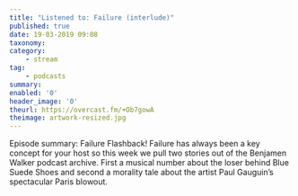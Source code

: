 ```yaml
---
title: "Listened to: Failure (interlude)"
published: true
date: 19-03-2019 09:08
taxonomy:
category:
	- stream
tag:
	- podcasts
summary:
enabled: '0'
header_image: '0'
theurl: https://overcast.fm/+Ob7gowA
theimage: artwork-resized.jpg
--- 
```

Episode summary: Failure Flashback! Failure has always been a key concept for your host so this week we pull two stories out of the Benjamen Walker podcast archive. First a musical number about the loser behind Blue Suede Shoes and second a morality tale about the artist Paul Gauguin’s spectacular Paris blowout.
